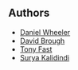 ## Authors

 * [Daniel Wheeler](http://wd15.github.io/about.html)
 * [David Brough](https://github.com/davidbrough1)
 * [Tony Fast](http://mined.gatech.edu/the-ga-tech-mined-research-group/ga-tech-mined-research-group-tony-fast)
 * [Surya Kalidindi](http://www.me.gatech.edu/faculty/kalidindi)

